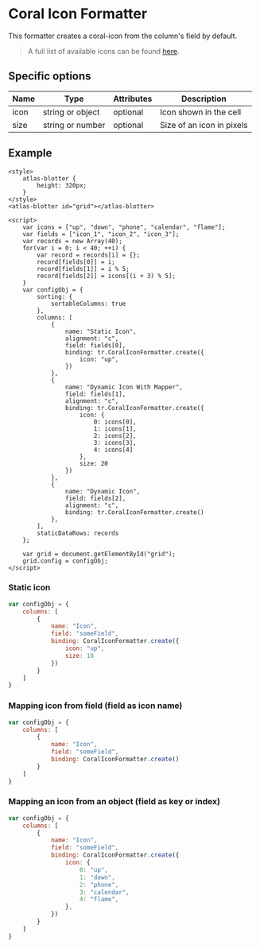 # Coral Icon Formatter

This formatter creates a coral-icon from the column's field by default.

> A full list of available icons can be found [here](https://elf.int.refinitiv.com/styles/icons.html). 

## Specific options

| Name   | Type             | Attributes | Description                                               |
| ------ | ---------------- | ---------- | --------------------------------------------------------- |
| icon   | string or object | optional   | Icon shown in the cell                                    |
| size   | string or number | optional   | Size of an icon in pixels                                 |

## Example

```live(formatters)
<style>
	atlas-blotter {
		height: 320px;
	}
</style>
<atlas-blotter id="grid"></atlas-blotter>

<script>
	var icons = ["up", "down", "phone", "calendar", "flame"];
	var fields = ["icon_1", "icon_2", "icon_3"];
	var records = new Array(40);
	for(var i = 0; i < 40; ++i) {
		var record = records[i] = {};
		record[fields[0]] = i;
		record[fields[1]] = i % 5;
		record[fields[2]] = icons[(i + 3) % 5];
	}
	var configObj = {
		sorting: {
			sortableColumns: true
		},
		columns: [
			{
				name: "Static Icon",
				alignment: "c",
				field: fields[0],
				binding: tr.CoralIconFormatter.create({
					icon: "up",
				})
			},
			{
				name: "Dynamic Icon With Mapper",
				field: fields[1],
				alignment: "c",
				binding: tr.CoralIconFormatter.create({
					icon: {
						0: icons[0],
						1: icons[1],
						2: icons[2],
						3: icons[3],
						4: icons[4]
					},
					size: 20
				})
			},
			{
				name: "Dynamic Icon",
				field: fields[2],
				alignment: "c",
				binding: tr.CoralIconFormatter.create()
			},
		],
		staticDataRows: records
	};

	var grid = document.getElementById("grid");
	grid.config = configObj;
</script>
```

### Static icon

```js
var configObj = {
	columns: [
		{
			name: "Icon",
			field: "someField",
			binding: CoralIconFormatter.create({
				icon: "up",
				size: 18
			})
		}
	]
}
```

### Mapping icon from field (field as icon name)

```js
var configObj = {
	columns: [
		{
			name: "Icon",
			field: "someField",
			binding: CoralIconFormatter.create()
		}
	]
}
```

### Mapping an icon from an object (field as key or index)

```js
var configObj = {
	columns: [
		{
			name: "Icon",
			field: "someField",
			binding: CoralIconFormatter.create({
				icon: {
					0: "up",
					1: "down",
					2: "phone",
					3: "calendar",
					4: "flame",
				},
			})
		}
	]
}
```
